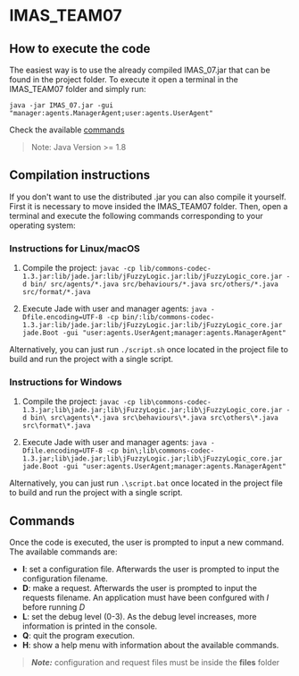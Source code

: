 # IMAS_TEAM07
## How to execute the code
The easiest way is to use the already compiled IMAS_07.jar that can be found in the project folder. To execute it open a terminal in the IMAS_TEAM07 folder and simply run:

`java -jar IMAS_07.jar -gui "manager:agents.ManagerAgent;user:agents.UserAgent"`

Check the available  [commands](#commands)
> Note: Java Version >= 1.8

## Compilation instructions
If you don't want to use the distributed .jar you can also compile it yourself. First it is necessary to move insided the IMAS_TEAM07 folder. Then,  open a terminal and execute the following commands corresponding to your operating system:

### Instructions for Linux/macOS
1.  Compile the project:
`javac -cp lib/commons-codec-1.3.jar:lib/jade.jar:lib/jFuzzyLogic.jar:lib/jFuzzyLogic_core.jar -d bin/ src/agents/*.java src/behaviours/*.java src/others/*.java  src/format/*.java`

2.  Execute Jade with user and manager agents:
`java -Dfile.encoding=UTF-8 -cp bin/:lib/commons-codec-1.3.jar:lib/jade.jar:lib/jFuzzyLogic.jar:lib/jFuzzyLogic_core.jar jade.Boot -gui "user:agents.UserAgent;manager:agents.ManagerAgent"`

Alternatively, you can just run `./script.sh` once located in the project file to build and run the project with a single script.

### Instructions for Windows
1.  Compile the project:
`javac -cp lib\commons-codec-1.3.jar;lib\jade.jar;lib\jFuzzyLogic.jar;lib\jFuzzyLogic_core.jar -d bin\ src\agents\*.java src\behaviours\*.java src\others\*.java src\format\*.java`

2.  Execute Jade with user and manager agents:
`java -Dfile.encoding=UTF-8 -cp bin\;lib\commons-codec-1.3.jar;lib\jade.jar;lib\jFuzzyLogic.jar;lib\jFuzzyLogic_core.jar jade.Boot -gui "user:agents.UserAgent;manager:agents.ManagerAgent"`

Alternatively, you can just run `.\script.bat` once located in the project file to build and run the project with a single script.

## Commands

Once the code is executed, the user is prompted to input a new command. The available commands are:
- **I**: set a configuration file. Afterwards the user is prompted to input the configuration filename.
- **D**: make a request. Afterwards the user is prompted to input the requests filename. An application must have been confgured with *I* before running *D*
- **L**: set the debug level (0-3). As the debug level increases, more information is printed in the console.
- **Q**: quit the program execution.
- **H**: show a help menu with information about the available commands.

> ***Note:*** configuration and request files must be inside the **files** folder
